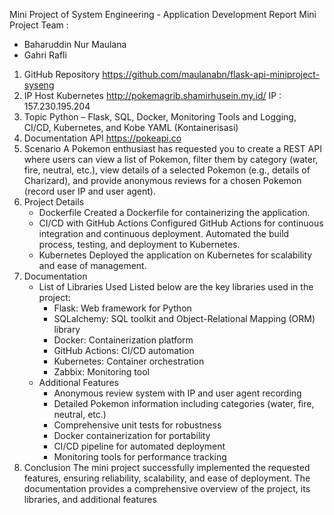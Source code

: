 Mini Project of System Engineering - Application Development Report
Mini Project Team :
- Baharuddin Nur Maulana
- Gahri Rafli
1. GitHub Repository
   https://github.com/maulanabn/flask-api-miniproject-syseng
2. IP Host Kubernetes
   http://pokemagrib.shamirhusein.my.id/
   IP : 157.230.195.204
3. Topic
   Python – Flask, SQL, Docker, Monitoring Tools and Logging, CI/CD, Kubernetes, and Kobe YAML (Kontainerisasi)
4. Documentation API
   https://pokeapi.co
5. Scenario
   A Pokemon enthusiast has requested you to create a REST API where users can view a list of Pokemon, filter them by category (water, fire, neutral, etc.), view details of a selected Pokemon (e.g., details of Charizard), and provide anonymous reviews for a chosen Pokemon (record user IP and user agent).
6. Project Details
   - Dockerfile
   Created a Dockerfile for containerizing the application.
   - CI/CD with GitHub Actions
   Configured GitHub Actions for continuous integration and continuous deployment.
   Automated the build process, testing, and deployment to Kubernetes.
   - Kubernetes
   Deployed the application on Kubernetes for scalability and ease of management.
7. Documentation
   - List of Libraries Used
   Listed below are the key libraries used in the project:
      - Flask: Web framework for Python
      - SQLalchemy: SQL toolkit and Object-Relational Mapping (ORM) library
      - Docker: Containerization platform
      - GitHub Actions: CI/CD automation
      - Kubernetes: Container orchestration
      - Zabbix: Monitoring tool
   - Additional Features
      - Anonymous review system with IP and user agent recording
      - Detailed Pokemon information including categories (water, fire, neutral, etc.)
      - Comprehensive unit tests for robustness
      - Docker containerization for portability
      - CI/CD pipeline for automated deployment
      - Monitoring tools for performance tracking
8. Conclusion
   The mini project successfully implemented the requested features, ensuring reliability, scalability, and ease of deployment. The documentation provides a comprehensive    overview of the project, its libraries, and additional features



